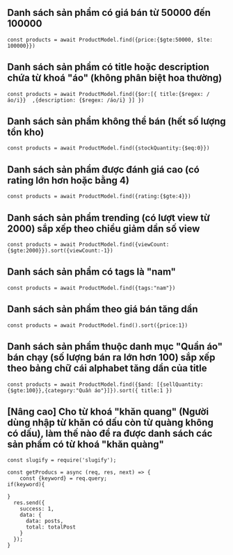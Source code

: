 ## Danh sách sản phẩm có giá bán từ 50000 đến 100000
```
const products = await ProductModel.find({price:{$gte:50000, $lte: 100000}})
```
## Danh sách sản phẩm có title hoặc description chứa từ khoá "áo" (không phân biệt hoa thường)
```
const products = await ProductModel.find({$or:[{ title:{$regex: /áo/i}}  ,{description: {$regex: /áo/i} }] })
```
## Danh sách sản phẩm không thể bán (hết số lượng tồn kho)
```
const products = await ProductModel.find({stockQuantity:{$eq:0}})
```
## Danh sách sản phẩm được đánh giá cao (có rating lớn hơn hoặc bằng 4)
```
const products = await ProductModel.find({rating:{$gte:4}})
```
## Danh sách sản phẩm trending (có lượt view từ 2000) sắp xếp theo chiều giảm dần số view
```
const products = await ProductModel.find({viewCount:{$gte:2000}}).sort({viewCount:-1})
```
## Danh sách sản phẩm có tags là "nam"
```
const products = await ProductModel.find({tags:"nam"})
```
## Danh sách sản phẩm theo giá bán tăng dần
```
const products = await ProductModel.find().sort({price:1})
```
## Danh sách sản phẩm thuộc danh mục "Quần áo" bán chạy (số lượng bán ra lớn hơn 100) sắp xếp theo bảng chữ cái alphabet tăng dần của title
```
const products = await ProductModel.find({$and: [{sellQuantity:{$gte:100}},{category:"Quần áo"}]}).sort({ title:1 })
```
## [Nâng cao] Cho từ khoá "khăn quang" (Người dùng nhập từ khăn có dấu còn từ quàng không có dấu), làm thế nào để ra được danh sách các sản phẩm có từ khoá "khăn quàng"
```
const slugify = require('slugify');

const getProducs = async (req, res, next) => {
    const {keyword} = req.query;
if(keyword){
   
}
  res.send({ 
    success: 1, 
    data: {
      data: posts,
      total: totalPost
    }
  });
}
```